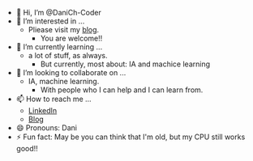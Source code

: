 - 👋 Hi, I’m @DaniCh-Coder
- 👀 I’m interested in ...
  - Pliease visit my [blog](https://www.chreinvent.com/daniel-christello).
    - You are welcome!!
- 🌱 I’m currently learning ...
  - a lot of stuff, as always.
    - But currently, most about: IA and machice learning  
- 💞️ I’m looking to collaborate on ...
  - IA, machine learning.
    - With people who I can help and I can learn from.  
- 📫 How to reach me ...
  - [LinkedIn](https://www.linkedin.com/in/christello/)
  - [Blog](https://www.chreinvent.com/)
- 😄 Pronouns: Dani
- ⚡ Fun fact: May be you can think that I'm old, but my CPU still works good!!

<!---
DaniCh-Coder/DaniCh-Coder is a ✨ special ✨ repository because its `README.md` (this file) appears on your GitHub profile.
You can click the Preview link to take a look at your changes.
--->
